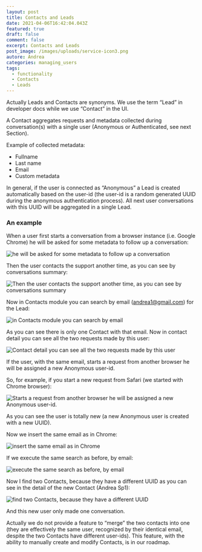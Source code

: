 ```yaml
---
layout: post
title: Contacts and Leads
date: 2021-04-06T16:42:04.043Z
featured: true
draft: false
comment: false
excerpt: Contacts and Leads
post_image: /images/uploads/service-icon3.png
autore: Andrea
categories: managing_users
tags:
  - functionality
  - Contacts
  - Leads
---
```

Actually Leads and Contacts are synonyms. We use the term “Lead” in developer docs while we use “Contact” in the UI.

A Contact aggregates requests and metadata collected during conversation(s) with a single user (Anonymous or Authenticated, see next Section).

Example of collected metadata:

* Fullname
* Last name
* Email
* Custom metadata

In general, if the user is connected as “Anonymous” a Lead is created automatically based on the user-id (the user-id is a random generated UUID during the anonymous authentication process). All next user conversations with this UUID will be aggregated in a single Lead.

### An example

When a user first starts a conversation from a browser instance (i.e. Google Chrome) he will be asked for some metadata to follow up a conversation:

![he will be asked for some metadata to follow up a conversation](/images/uploads/pasted-image-0.png "he will be asked for some metadata to follow up a conversation")

Then the user contacts the support another time, as you can see by conversations summary:

![Then the user contacts the support another time, as you can see by conversations summary](/images/uploads/pasted-image-0-1-.png "Then the user contacts the support another time, as you can see by conversations summary")

Now in Contacts module you can search by email ([andrea1@gmail.com](mailto:andrea1@gmail.com)) for the Lead:

![in Contacts module you can search by email](/images/uploads/pasted-image-0-2-.png "in Contacts module you can search by email")

As you can see there is only one Contact with that email. Now in contact detail you can see all the two requests made by this user:

![Contact detail you can see all the two requests made by this user](/images/uploads/pasted-image-0-3-.png "Contact detail you can see all the two requests made by this user")

If the user, with the same email, starts a request from another browser he will be assigned a new Anonymous user-id.

So, for example, if you start a new request from Safari (we started with Chrome browser):

![Starts a request from another browser he will be assigned a new Anonymous user-id.](/images/uploads/pasted-image-0-4-.png "starts a request from another browser he will be assigned a new Anonymous user-id.")

As you can see the user is totally new (a new Anonymous user is created with a new UUID).

Now we insert the same email as in Chrome:

![insert the same email as in Chrome](/images/uploads/pasted-image-0-5-.png "insert the same email as in Chrome")

If we execute the same search as before, by email:

![execute the same search as before, by email](/images/uploads/pasted-image-0-6-.png "execute the same search as before, by email")

Now I find two Contacts, because they have a different UUID as you can see in the detail of the new Contact (Andrea Sp1):

![find two Contacts, because they have a different UUID](/images/uploads/pasted-image-0-7-.png "find two Contacts, because they have a different UUID")

And this new user only made one conversation.

Actually we do not provide a feature to “merge” the two contacts into one (they are effectively the same user, recognized by their identical email, despite the two Contacts have different user-ids). This feature, with the ability to manually create and modify Contacts, is in our roadmap.